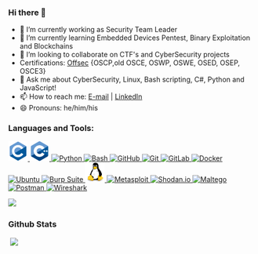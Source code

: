 ### Hi there 👋


- 🔭 I’m currently working as Security Team Leader
- 🌱 I’m currently learning Embedded Devices Pentest, Binary Exploitation and Blockchains
- 👯 I’m looking to collaborate on CTF's and CyberSecurity projects
- Certifications: [Offsec](https://www.credential.net/profile/gilsoncamelo785610/wallet) {OSCP,old OSCE, OSWP, OSWE, OSED, OSEP, OSCE3}
- 💬 Ask me about CyberSecurity, Linux, Bash scripting, C#, Python and JavaScript!
- 📫 How to reach me: [E-mail](mailto:gilsonscamelo@gmail.com?subject=[GitHub]%20Source%20Readme) |  [LinkedIn](https://www.linkedin.com/in/gilsoncamelo)
- 😄 Pronouns: he/him/his


<h3 align="left">Languages and Tools:</h3>
</a> <a href="https://www.cprogramming.com/" target="_blank"> <img src="https://raw.githubusercontent.com/devicons/devicon/master/icons/c/c-original.svg" alt="c" width="40" height="40"/> </a> <a href="https://www.w3schools.com/cpp/" target="_blank"> <img src="https://raw.githubusercontent.com/devicons/devicon/master/icons/cplusplus/cplusplus-original.svg" alt="cplusplus" width="40" height="40"/> </a> 
<a href="https://www.python.org/" target="_blank"> <img src="https://www.vectorlogo.zone/logos/python/python-icon.svg" alt="Python" width="40" height="40"/> </a>
<a href="https://www.gnu.org/software/bash/" target="_blank"> <img src="https://www.vectorlogo.zone/logos/gnu_bash/gnu_bash-icon.svg" alt="Bash" width="40" height="40"/> </a>
<a href="https://www.github.com/" target="_blank"> <img src="https://www.vectorlogo.zone/logos/github/github-icon.svg" alt="GitHub" width="40" height="40"/> </a>
<a href="https://git-scm.com/" target="_blank"> <img src="https://www.vectorlogo.zone/logos/git-scm/git-scm-icon.svg" alt="Git" width="40" height="40"/> </a> 
<a href="https://about.gitlab.com/" target="_blank"> <img src="https://www.vectorlogo.zone/logos/gitlab/gitlab-icon.svg" alt="GitLab" width="40" height="40"/> </a>
<a href="https://docker.com/" target="_blank"> <img src="https://www.vectorlogo.zone/logos/docker/docker-icon.svg" alt="Docker" width="40" height="40"/> </a>
<a href="https://ubuntu.com/" target="_blank"> <img src="https://www.vectorlogo.zone/logos/ubuntu/ubuntu-icon.svg" alt="Ubuntu" width="40" height="40"/> </a> 
<a href="https://portswigger.net/" target="_blank"> <img src="https://www.kali.org/images/tool-logo-burp.svg" alt="Burp Suite" width="40" height="40"/> </a> 
<a <a href="https://www.linux.org/" target="_blank"> <img src="https://raw.githubusercontent.com/devicons/devicon/master/icons/linux/linux-original.svg" alt="Linux" width="40" height="40"/> 
<a href="https://metasploit.com/" target="_blank"> <img src="https://metasploit.com/includes/images/favicon.ico" alt="Metasploit" width="40" height="40"/> </a> 
<a href="shodan.io" target="_blank"> <img src="https://www.shodan.io/static/img/favicon.png" alt="Shodan.io" width="40" height="40"/> </a> 
<a href="https://maltego.com" target="_blank"> <img src="https://www.maltego.com/favicon.ico" alt="Maltego" width="40" height="40"/> </a> 
<a href="https://postman.com" target="_blank"> <img src="https://st-ar.cdn.postman.com/images/favicon-1-32.png" alt="Postman" width="40" height="40"/> </a> 
<a href="https://www.wireshark.org/" target="_blank"> <img src="https://www.wireshark.org/assets/images/favicon.ico" alt="Wireshark" width="40" height="40"/> </a> 

![](https://komarev.com/ghpvc/?username=gscamelo)
<h3 align="left">Github Stats </h3>
<p>&nbsp;<img align="center" src="https://github-readme-stats.vercel.app/api?username=gscamelo"/></p>
  
